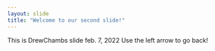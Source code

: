 ```yaml
---
layout: slide
title: "Welcome to our second slide!"
---
```


This is DrewChambs slide feb. 7, 2022
Use the left arrow to go back!
